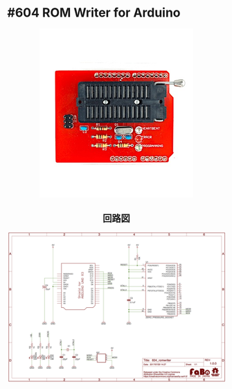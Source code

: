 # #604 ROM Writer for Arduino

<center>
  
![](./img/604_romwriter.jpg)
<!--COLORME-->

## 回路図

![](./img/604_romwriter_sch.png)
